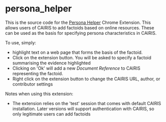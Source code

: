 # persona_helper

This is the source code for the [Persona Helper](https://chrome.google.com/webstore/detail/persona-helper/mhojpjjecjmdbbooonpglohcedhnjkho?hl=en) Chrome Extension. This allows users of CAIRIS to add factoids based on online resources.  These can be used as the basis for specifying persona characteristics in CAIRIS.  

To use, simply:

* highlight text on a web page that forms the basis of the factoid.
* Click on the extension button.  You will be asked to specify a factoid summarising the evidence highlighted
* Clicking on 'Ok' will add a new *Document Reference* to CAIRIS representing the factoid.
* Right click on the extension button to change the CAIRIS URL, author, or contributor settings

Notes when using this extension:

* The extension relies on the 'test' session that comes with default CAIRIS installation.  Later versions will support authentication with CAIRIS, so only legitimate users can add factoids
